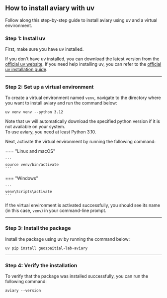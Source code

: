 ## How to install aviary with uv

Follow along this step-by-step guide to install aviary using uv and a virtual environment.

### Step 1: Install uv

First, make sure you have uv installed.

If you don't have uv installed, you can download the latest version from the
[official uv website](https://docs.astral.sh/uv).
If you need help installing uv, you can refer to the
[official uv installation guide](https://docs.astral.sh/uv/getting-started/installation).

---

### Step 2: Set up a virtual environment

To create a virtual environment named `venv`, navigate to the directory where you want to install aviary
and run the command below:

```
uv venv venv --python 3.12
```

Note that uv will automatically download the specified python version if it is not available on your system.<br />
To use aviary, you need at least Python 3.10.

Next, activate the virtual environment by running the following command:

=== "Linux and macOS"

    ```
    source venv/bin/activate
    ```

=== "Windows"

    ```
    venv\Scripts\activate
    ```

If the virtual environment is activated successfully, you should see its name
(in this case, `venv`) in your command-line prompt.

---

### Step 3: Install the package

Install the package using uv by running the command below:

```
uv pip install geospaitial-lab-aviary
```

---

### Step 4: Verify the installation

To verify that the package was installed successfully, you can run the following command:

```
aviary --version
```
